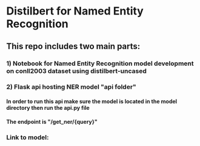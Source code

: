 # Distilbert for Named Entity Recognition 
## This repo includes two main parts:
### 1) Notebook for Named Entity Recognition model development on conll2003 dataset using distilbert-uncased    
### 2) Flask api hosting NER model "api folder"
####  In order to run this api make sure the model is located in the model directory then run the api.py file
####  The endpoint is "/get_ner/{query}"

### Link to model: 
